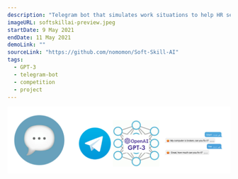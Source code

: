 ```yaml
---
description: "Telegram bot that simulates work situations to help HR select people for support. It generates text scenarios using GPT-3 from OpenAI."
imageURL: softskillai-preview.jpeg
startDate: 9 May 2021
endDate: 11 May 2021
demoLink: ""
sourceLink: "https://github.com/nomomon/Soft-Skill-AI"
tags:
  - GPT-3
  - telegram-bot
  - competition
  - project
---
```


![banner](/images/projects/softskillai-preview.jpeg)
